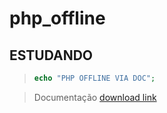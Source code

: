 # php_offline

## ESTUDANDO
> ```php
> echo "PHP OFFLINE VIA DOC";
> ```

> Documentação [download link](https://php.net/download-docs.php 'tar.gz')
